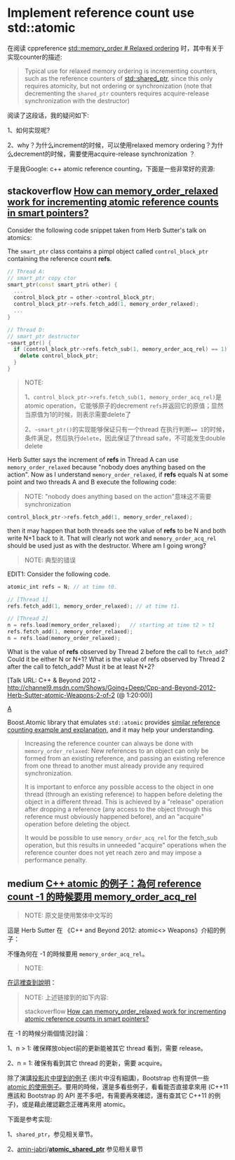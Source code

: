 # Implement reference count use std::atomic

在阅读 cppreference [std::memory_order # Relaxed ordering](https://en.cppreference.com/w/cpp/atomic/memory_order#Relaxed_ordering) 时，其中有关于实现counter的描述:

> Typical use for relaxed memory ordering is incrementing counters, such as the reference counters of [std::shared_ptr](https://en.cppreference.com/w/cpp/memory/shared_ptr), since this only requires atomicity, but not ordering or synchronization (note that decrementing the `shared_ptr` counters requires acquire-release synchronization with the destructor)

阅读了这段话，我的疑问如下:

1、如何实现呢? 

2、why？为什么increment的时候，可以使用relaxed memory ordering？为什么decrement的时候，需要使用acquire-release synchronization ？



于是我Google: c++ atomic reference counting，下面是一些非常好的资源:

## stackoverflow [How can memory_order_relaxed work for incrementing atomic reference counts in smart pointers?](https://stackoverflow.com/questions/27631173/how-can-memory-order-relaxed-work-for-incrementing-atomic-reference-counts-in-sm)

Consider the following code snippet taken from Herb Sutter's talk on atomics:

The `smart_ptr` class contains a pimpl object called `control_block_ptr` containing the reference count **refs**.

```cpp
// Thread A:
// smart_ptr copy ctor
smart_ptr(const smart_ptr& other) {
  ...
  control_block_ptr = other->control_block_ptr;
  control_block_ptr->refs.fetch_add(1, memory_order_relaxed);
  ...
}

// Thread D:
// smart_ptr destructor
~smart_ptr() {
  if (control_block_ptr->refs.fetch_sub(1, memory_order_acq_rel) == 1) {
    delete control_block_ptr;
  }
}
```

> NOTE: 
>
> 1、`control_block_ptr->refs.fetch_sub(1, memory_order_acq_rel)`是atomic operation，它能够原子的decrement `refs`并返回它的原值；显然当原值为1的时候，则表示需要delete了
>
> 2、`~smart_ptr()`的实现能够保证只有一个thread 在执行判断`== 1`的时候，条件满足，然后执行`delete`，因此保证了thread safe，不可能发生double delete

Herb Sutter says the increment of **refs** in Thread A can use `memory_order_relaxed` because "nobody does anything based on the action". Now as I understand `memory_order_relaxed`, if **refs** equals N at some point and two threads A and B execute the following code:

> NOTE: "nobody does anything based on the action"意味这不需要synchronization

```cpp
control_block_ptr->refs.fetch_add(1, memory_order_relaxed);
```

then it may happen that both threads see the value of **refs** to be N and both write N+1 back to it. That will clearly not work and `memory_order_acq_rel` should be used just as with the destructor. Where am I going wrong?

> NOTE: 典型的错误

EDIT1: Consider the following code.

```cpp
atomic_int refs = N; // at time t0. 

// [Thread 1]
refs.fetch_add(1, memory_order_relaxed); // at time t1. 

// [Thread 2]
n = refs.load(memory_order_relaxed);   // starting at time t2 > t1
refs.fetch_add(1, memory_order_relaxed);
n = refs.load(memory_order_relaxed);
```

What is the value of **refs** observed by Thread 2 before the call to `fetch_add`? Could it be either N or N+1? What is the value of refs observed by Thread 2 after the call to fetch_add? Must it be at least N+2?

[Talk URL: C++ & Beyond 2012 - http://channel9.msdn.com/Shows/Going+Deep/Cpp-and-Beyond-2012-Herb-Sutter-atomic-Weapons-2-of-2 (@ 1:20:00)]



[A](https://stackoverflow.com/a/27716387)

Boost.Atomic library that emulates `std::atomic` provides [similar reference counting example and explanation](http://www.boost.org/doc/libs/1_57_0/doc/html/atomic/usage_examples.html#boost_atomic.usage_examples.example_reference_counters), and it may help your understanding.

> Increasing the reference counter can always be done with `memory_order_relaxed`: New references to an object can only be formed from an existing reference, and passing an existing reference from one thread to another must already provide any required synchronization.
>
> It is important to enforce any possible access to the object in one thread (through an existing reference) to happen before deleting the object in a different thread. This is achieved by a "release" operation after dropping a reference (any access to the object through this reference must obviously happened before), and an "acquire" operation before deleting the object.
>
> It would be possible to use `memory_order_acq_rel` for the fetch_sub operation, but this results in unneeded "acquire" operations when the reference counter does not yet reach zero and may impose a performance penalty.



## medium [C++ atomic 的例子：為何 reference count -1 的時候要用 memory_order_acq_rel](https://medium.com/@fcamel/c-atomic-%E6%93%8D%E4%BD%9C%E7%9A%84%E4%BE%8B%E5%AD%90-c85295b08af4)

> NOTE: 原文是使用繁体中文写的

這是 Herb Sutter 在 《C++ and Beyond 2012: atomic<> Weapons》介紹的例子：

不懂為何在 -1 的時候要用 `memory_order_acq_rel`。

> NOTE: 

[在這裡查到說明](http://stackoverflow.com/a/27716387/278456)：

> NOTE: 上述链接到的如下内容:
>
> stackoverflow [How can memory_order_relaxed work for incrementing atomic reference counts in smart pointers?](https://stackoverflow.com/questions/27631173/how-can-memory-order-relaxed-work-for-incrementing-atomic-reference-counts-in-sm)



在 -1 的時候分兩個情況討論：

1、n > 1: 確保釋放object前的更新能被其它 thread 看到，需要 release。

2、n = 1: 確保有看到其它 thread 的更新，需要 acquire。

除了演講[投影片中提到的例子](https://onedrive.live.com/?authkey=!AMtj_EflYn2507c&cid=4E86B0CF20EF15AD&id=4E86B0CF20EF15AD!24884&parId=4E86B0CF20EF15AD!180&o=OneUp) (影片中沒有細講)，Bootstrap 也有提供一些 [atomic 的使用例子](http://www.boost.org/doc/libs/1_57_0/doc/html/atomic/usage_examples.html)。要用的時候，還是多看些例子，看看能否直接拿來用 (C++11 應該和 Bootstrap 的 API 差不多吧，有需要再來確認，還有查其它 C++11 的例子)，或是藉此確認觀念正確再來用 atomic。



下面是参考实现:

1、`shared_ptr`，参见相关章节。

2、[amin-jabri](https://github.com/amin-jabri)/**[atomic_shared_ptr](https://github.com/amin-jabri/atomic_shared_ptr)** 参见相关章节

